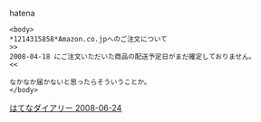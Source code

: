 
hatena

```
<body>
*1214315858*Amazon.co.jpへのご注文について
>>
2008-04-18 にご注文いただいた商品の配送予定日がまだ確定しておりません。
<<

なかなか届かないと思ったらそういうことか。
</body>
```


[はてなダイアリー 2008-06-24](https://nishiohirokazu.hatenadiary.org/archive/2008/06/24)